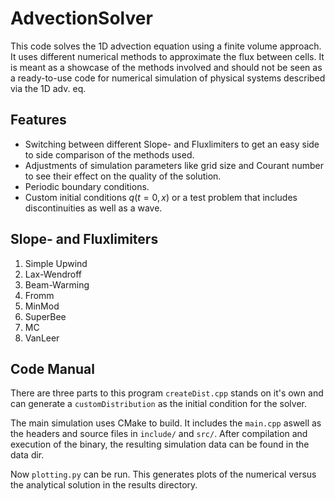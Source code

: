 # AdvectionSolver

This code solves the 1D advection equation using a finite volume approach.
It uses different numerical methods to approximate the flux between cells.
It is meant as a showcase of the methods involved and should not be seen as a
ready-to-use code for numerical simulation of physical systems described via
the 1D adv. eq.

## Features

- Switching between different Slope- and Fluxlimiters to get an easy side to
side comparison of the methods used.
- Adjustments of simulation parameters like grid size and Courant number to see
their effect on the quality of the solution.
- Periodic boundary conditions.
- Custom initial conditions $q\left(t=0, x\right)$ or a test problem that includes
discontinuities as well as a wave.

## Slope- and Fluxlimiters

1. Simple Upwind
1. Lax-Wendroff
1. Beam-Warming
1. Fromm
1. MinMod
1. SuperBee
1. MC
1. VanLeer

## Code Manual

There are three parts to this program `createDist.cpp` stands on it's own and
can generate a `customDistribution` as the initial condition for the solver.

The main simulation uses CMake to build.
It includes the `main.cpp` aswell as the headers and source files in
`include/` and `src/`.
After compilation and execution of the binary, the resulting simulation data
can be found in the data dir.

Now `plotting.py` can be run.
This generates plots of the numerical versus the analytical solution in the
results directory.
